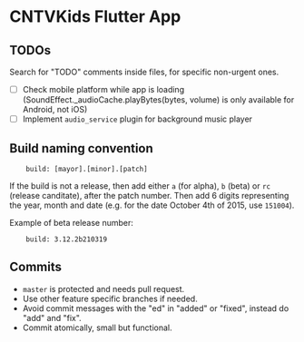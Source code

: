 # CNTVKids Flutter App

## TODOs
Search for "TODO" comments inside files, for specific non-urgent ones.

- [ ] Check mobile platform while app is loading (SoundEffect._audioCache.playBytes(bytes, volume) is only available for Android, not iOS)
- [ ] Implement `audio_service` plugin for background music player

## Build naming convention

```
    build: [mayor].[minor].[patch]
```

If the build is not a release, then add either `a` (for alpha), `b` (beta) or `rc` (release canditate), after the patch number. Then add 6 digits representing the year, month and date (e.g. for the date October 4th of 2015, use `151004`).

Example of beta release number:

```
    build: 3.12.2b210319
```

## Commits
- `master` is protected and needs pull request.
- Use other feature specific branches if needed.
- Avoid commit messages with the "ed" in "added" or "fixed", instead do "add" and "fix".
- Commit atomically, small but functional.
